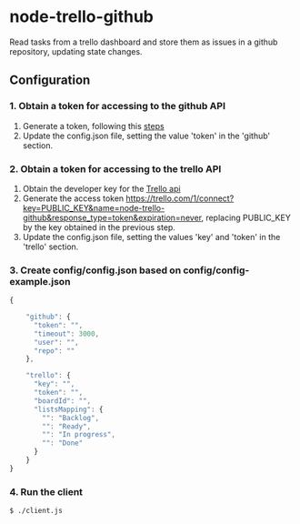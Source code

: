 node-trello-github
==================

Read tasks from a trello dashboard and store them as issues in a github repository, updating state changes.

## Configuration ##

### 1. Obtain a token for accessing to the github API ###

1. Generate a token, following this [steps](https://help.github.com/articles/creating-an-access-token-for-command-line-use)
2. Update the config.json file, setting the value 'token' in the 'github' section.

### 2. Obtain a token for accessing to the trello API ###

1. Obtain the developer key for the [Trello api](https://trello.com/1/appKey/generate#)
2. Generate the access token https://trello.com/1/connect?key=PUBLIC_KEY&name=node-trello-github&response_type=token&expiration=never, replacing PUBLIC_KEY by the key obtained in the previous step.
3. Update the config.json file, setting the values 'key' and 'token' in the 'trello' section.

### 3. Create config/config.json based on config/config-example.json ###

```javascript
{

    "github": {
      "token": "",
      "timeout": 3000,
      "user": "",
      "repo": ""
    },  

    "trello": {
      "key": "",
      "token": "", 
      "boardId": "", 
      "listsMapping": {
        "": "Backlog",
        "": "Ready",
        "": "In progress",
        "": "Done"
      }
    }
}

```

### 4. Run the client ###

```shell
$ ./client.js
```
